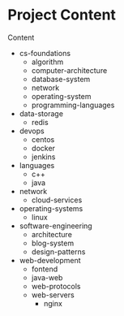 # Project Content

Content

- cs-foundations
  - algorithm
  - computer-architecture
  - database-system
  - network
  - operating-system
  - programming-languages
- data-storage
  - redis
- devops
  - centos
  - docker
  - jenkins
- languages
  - c++
  - java
- network
  - cloud-services
- operating-systems
  - linux
- software-engineering
  - architecture
  - blog-system
  - design-patterns
- web-development
  - fontend
  - java-web
  - web-protocols
  - web-servers
    - nginx